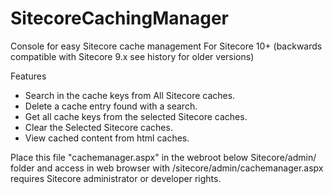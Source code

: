 # SitecoreCachingManager
Console for easy Sitecore cache management
For Sitecore 10+ (backwards compatible with Sitecore 9.x see history for older versions)

Features
- Search in the cache keys from All Sitecore caches.
- Delete a cache entry found with a search.
- Get all cache keys from the selected Sitecore caches.
- Clear the Selected Sitecore caches.
- View cached content from html caches.

Place this file "cachemanager.aspx" in the webroot below Sitecore/admin/ folder and access in web browser with /sitecore/admin/cachemanager.aspx requires Sitecore administrator or developer rights. 

